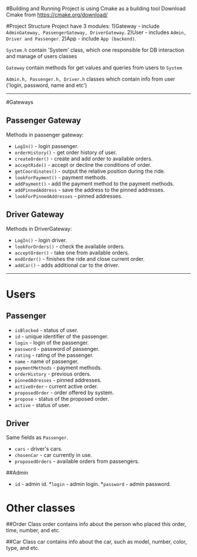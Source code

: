#Building and Running
Project is using Cmake as a building tool
Download Cmake from https://cmake.org/download/

#Project Structure
Project have 3 modules:
1)Gateway - include `AdminGateway, PassengerGateway, DriverGateway`.
2)User - includes `Admin, Driver and Passenger`.
2)App - include `App (backend)`.

`System.h` contain 'System' class, which one responsible for DB interaction and manage of users classes

`Gateway` contain methods for get values and queries from users to `System`

`Admin.h, Passenger.h, Driver.h` classes which contain info from user ('login, password, name and etc')

---
#Gateways
## Passenger Gateway

Methods in passenger gateway:

* `LogIn()`  - login passenger.
* `orderHistory()` - get order history of user.
* `createOrder()` - create and add order to available orders.
* `acceptRide()` - accept or decline the conditions of order.
* `getCoordinates()` - output the relative position during the ride.
* `lookForPayment()` - payment methods.
* `addPayment()` - add the payment method to the payment methods.
* `addPinnedAddress` - save the address to the pinned addresses.
* `lookForPinnedAddresses` - pinned addresses.

## Driver Gateway
Methods in DriverGateway:

* `LogIn()`  - login driver.
* `lookForOrders()` - check the available orders.
* `acceptOrder()` - take one from available orders.
* `endOrder()` - finishes the ride and close current order.
* `addCar()` - adds additional car to the driver.

---
# Users
## Passenger
* `isBlocked` - status of user.
* `id` - unique identifier of the passenger.
* `login` - login of the passenger.
* `password` - password of passenger.
* `rating` - rating of the passenger.
* `name` - name of passenger.
* `paymentMethods` - payment methods.
* `orderHistory` - previous orders.
* `pinnedAdresses` - pinned addresses.
* `activeOrder` - current active order.
* `proposedOrder` - order offered by system.
* `propose` - status of the proposed order.
* `active` - status of user.

## Driver
Same fields as `Passenger`.

* `cars` - driver's cars.
* `chosenCar` - car currently in use.
* `proposedOrders` - available orders from passengers.

##Admin
* `id` - admin id.
*`login` - admin login.
*`password` - admin password.
  
# Other classes
##Order
Class order contains info about the person who placed this order, time, number, and etc.

##Car
Class car contains info about the car, such as model, number, color, type, and etc.
